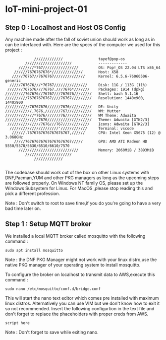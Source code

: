 # IoT-mini-project-01

## Step 0 : Localhost and Host OS Config

Any machine made after the fall of soviet union should work as long as in can be interfaced with. Here are the specs of the computer we used for this project : 

```
             /////////////                tayef@pop-os 
         /////////////////////            ------------- 
      ///////*767////////////////         OS: Pop!_OS 22.04 LTS x86_64 
    //////7676767676*//////////////       Host: X58 
   /////76767//7676767//////////////      Kernel: 6.5.6-76060506-generic 
  /////767676///*76767///////////////     Disk: 11G / 113G (11%)
 ///////767676///76767.///7676*///////    Packages: 1914 (dpkg) 
/////////767676//76767///767676////////   Shell: bash 5.1.16 
//////////76767676767////76767/////////   Resolution: 1440x900, 1440x900 
///////////76767676//////7676//////////   DE: Unity 
////////////,7676,///////767///////////   WM: Mutter 
/////////////*7676///////76////////////   WM Theme: Adwaita 
///////////////7676////////////////////   Theme: Adwaita [GTK2/3] 
 ///////////////7676///767////////////    Icons: Adwaita [GTK2/3] 
  //////////////////////'////////////     Terminal: vscode 
   //////.7676767676767676767,//////      CPU: Intel Xeon X5675 (12) @ 3.068GHz 
    /////767676767676767676767/////       GPU: AMD ATI Radeon HD 5550/5570/5630/6510/6610/7570 
      ///////////////////////////         Memory: 2060MiB / 3893MiB 
         /////////////////////
             /////////////                                        
                                                                  
```

The codebase should work out of the box on other Linux systems with DNF,Pacman,YUM and other PKG managers as long as the upcoming steps are followed properly. On Windows NT family OS, please set up the Windows Subsystem for Linux. For MacOS ,please stop reading this and pick a different profession.

Note : Don't switch to root to save time,if you do you're going to have a very bad time later on.

## Step 1 : Setup MQTT broker

We installed a local MQTT broker called mosquitto with the following command :

```
sudo apt install mosquitto
```

Note : the DNF PKG Manager might not work with your linux distro,use the native PKG manager of your operating system to install mosquitto.

To configure the broker on localhost to transmit data to AWS,execute this command :

```
sudo nano /etc/mosquitto/conf.d/bridge.conf
```

This will start the nano text editor which comes pre installed with maximum linux distros. Alternatively you can use VIM but we don't know how to exit it so not recommended. Insert the following configurtion in the text file and don't forget to replace the phaceholders with proper creds from AWS.

```
script here
```

Note : Don't forget to save while exiting nano.